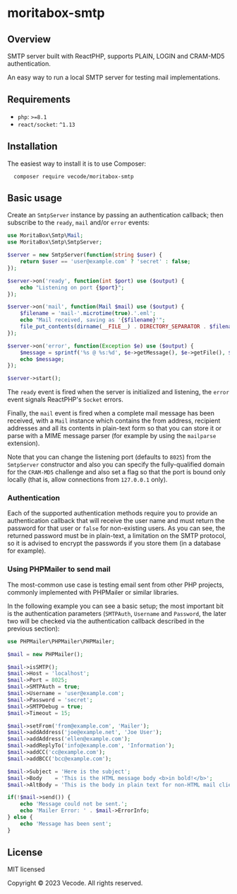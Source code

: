 # moritabox-smtp

## Overview

SMTP server built with ReactPHP, supports PLAIN, LOGIN and CRAM-MD5 authentication.

An easy way to run a local SMTP server for testing mail implementations.

## Requirements

- `php`: `>=8.1`
- `react/socket`: `^1.13`

## Installation

The easiest way to install it is to use Composer:

```shell
  composer require vecode/moritabox-smtp
```

## Basic usage

Create an `SmtpServer` instance by passing an authentication callback; then subscribe to the `ready`, `mail` and/or `error` events:

```php
use MoritaBox\Smtp\Mail;
use MoritaBox\Smtp\SmtpServer;

$server = new SmtpServer(function(string $user) {
    return $user == 'user@example.com' ? 'secret' : false;
});

$server->on('ready', function(int $port) use ($output) {
    echo "Listening on port {$port}";
});

$server->on('mail', function(Mail $mail) use ($output) {
    $filename = 'mail-'.microtime(true).'.eml';
    echo "Mail received, saving as '{$filename}'";
    file_put_contents(dirname(__FILE__) . DIRECTORY_SEPARATOR . $filename, $mail->getContents());
});

$server->on('error', function(Exception $e) use ($output) {
    $message = sprintf('%s @ %s:%d', $e->getMessage(), $e->getFile(), $e->getLine());
    echo $message;
});

$server->start();
```

The `ready` event is fired when the server is initialized and listening, the `error` event signals ReactPHP's `Socket` errors.

Finally, the `mail` event is fired when a complete mail message has been received, with a `Mail` instance which contains the from address, recipient addresses and all its contents in plain-text form so that you can store it or parse with a MIME message parser (for example by using the `mailparse` extension).

Note that you can change the listening port (defaults to `8025`) from the `SmtpServer` constructor and also you can specify the fully-qualified domain for the `CRAM-MD5` challenge and also set a flag so that the port is bound only locally (that is, allow connections from `127.0.0.1` only).

### Authentication

Each of the supported authentication methods require you to provide an authentication callback that will receive the user name and must return the password for that user or `false` for non-existing users. As you can see, the returned password must be in plain-text, a limitation on the SMTP protocol, so it is advised to encrypt the passwords if you store them (in a database for example).

### Using PHPMailer to send mail

The most-common use case is testing email sent from other PHP projects, commonly implemented with PHPMailer or similar libraries.

In the following example you can see a basic setup; the most important bit is the authentication parameters (`SMTPAuth`, `Username` and `Password`, the later two will be checked via the authentication callback described in the previous section):

```php
use PHPMailer\PHPMailer\PHPMailer;

$mail = new PHPMailer();

$mail->isSMTP();
$mail->Host = 'localhost';
$mail->Port = 8025;
$mail->SMTPAuth = true;
$mail->Username = 'user@example.com';
$mail->Password = 'secret';
$mail->SMTPDebug = true;
$mail->Timeout = 15;

$mail->setFrom('from@example.com', 'Mailer');
$mail->addAddress('joe@example.net', 'Joe User');
$mail->addAddress('ellen@example.com');
$mail->addReplyTo('info@example.com', 'Information');
$mail->addCC('cc@example.com');
$mail->addBCC('bcc@example.com');

$mail->Subject = 'Here is the subject';
$mail->Body    = 'This is the HTML message body <b>in bold!</b>';
$mail->AltBody = 'This is the body in plain text for non-HTML mail clients';

if(!$mail->send()) {
    echo 'Message could not be sent.';
    echo 'Mailer Error: ' . $mail->ErrorInfo;
} else {
    echo 'Message has been sent';
}
```

## License

MIT licensed

Copyright &copy; 2023 Vecode. All rights reserved.
